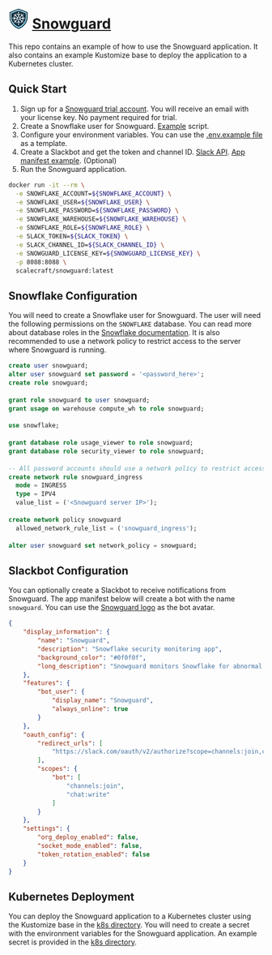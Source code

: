 # <img src="./docs/snowguard-logo.png" alt="Snowguard" width=40 class="center"/> [Snowguard](https://scalecraft.dev/snowguard)

This repo contains an example of how to use the Snowguard application. It also contains an example Kustomize base to deploy the application to a Kubernetes cluster.

## Quick Start

1. Sign up for a [Snowguard trial account](https://buy.stripe.com/00g6s58je5Xn6T6cMM). You will receive an email with your license key. No payment required for trial.
2. Create a Snowflake user for Snowguard. [Example](./docs/snowguard-account-setup.sql) script.
3. Configure your environment variables. You can use the [.env.example file](./docs/.env.example) as a template.
4. Create a Slackbot and get the token and channel ID. [Slack API](https://api.slack.com/apps). [App manifest example](./docs/slackbot-manifest.json). (Optional)
5. Run the Snowguard application.

```bash
docker run -it --rm \
  -e SNOWFLAKE_ACCOUNT=${SNOWFLAKE_ACCOUNT} \
  -e SNOWFLAKE_USER=${SNOWFLAKE_USER} \
  -e SNOWFLAKE_PASSWORD=${SNOWFLAKE_PASSWORD} \
  -e SNOWFLAKE_WAREHOUSE=${SNOWFLAKE_WAREHOUSE} \
  -e SNOWFLAKE_ROLE=${SNOWFLAKE_ROLE} \
  -e SLACK_TOKEN=${SLACK_TOKEN} \
  -e SLACK_CHANNEL_ID=${SLACK_CHANNEL_ID} \
  -e SNOWGUARD_LICENSE_KEY=${SNOWGUARD_LICENSE_KEY} \
  -p 8088:8088 \
  scalecraft/snowguard:latest
```

## Snowflake Configuration

You will need to create a Snowflake user for Snowguard. The user will need the following permissions on the `SNOWFLAKE` database. You can read more about database roles in the [Snowflake documentation](https://docs.snowflake.com/en/sql-reference/account-usage#account-usage-views-by-database-role). It is also recommended to use a network policy to restrict access to the server where Snowguard is running.
  
```sql
create user snowguard;
alter user snowguard set password = '<password_here>';
create role snowguard;

grant role snowguard to user snowguard;
grant usage on warehouse compute_wh to role snowguard;

use snowflake;

grant database role usage_viewer to role snowguard;
grant database role security_viewer to role snowguard;

-- All password accounts should use a network policy to restrict access.
create network rule snowguard_ingress
  mode = INGRESS
  type = IPV4
  value_list = ('<Snowguard server IP>');

create network policy snowguard
  allowed_network_rule_list = ('snowguard_ingress');

alter user snowguard set network_policy = snowguard;
```

## Slackbot Configuration

You can optionally create a Slackbot to receive notifications from Snowguard. The app manifest below will create a bot with the name `snowguard`. You can use the [Snowguard logo](./docs/snowguard-logo.png) as the bot avatar.

```json
{
    "display_information": {
        "name": "Snowguard",
        "description": "Snowflake security monitoring app",
        "background_color": "#0f0f0f",
        "long_description": "Snowguard monitors Snowflake for abnormal activity and posts alerts to slack for awareness. The following Snowflake activity is monitored.\r\n\r\n* User Deletion\r\n* User Creation\r\n* Number of rows copied out of Snowflake\r\n* Number of copy actions out of Snowflake\r\n* Failed Logins\r\n* Total Logins"
    },
    "features": {
        "bot_user": {
            "display_name": "Snowguard",
            "always_online": true
        }
    },
    "oauth_config": {
        "redirect_urls": [
            "https://slack.com/oauth/v2/authorize?scope=channels:join,chat:write&client_id=7392377040533.7393531471575"
        ],
        "scopes": {
            "bot": [
                "channels:join",
                "chat:write"
            ]
        }
    },
    "settings": {
        "org_deploy_enabled": false,
        "socket_mode_enabled": false,
        "token_rotation_enabled": false
    }
}
```

## Kubernetes Deployment

You can deploy the Snowguard application to a Kubernetes cluster using the Kustomize base in the [k8s directory](./k8s). You will need to create a secret with the environment variables for the Snowguard application. An example secret is provided in the [k8s directory](./k8s/secrets.sh).
